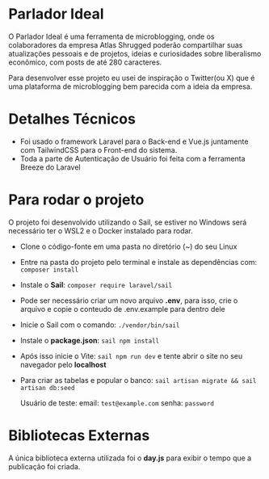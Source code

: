 # Parlador Ideal
O Parlador Ideal é uma ferramenta de microblogging, onde os colaboradores da empresa Atlas Shrugged poderão compartilhar suas atualizações pessoais e de projetos, ideias e curiosidades sobre liberalismo econômico, com posts de até 280 caracteres.

Para desenvolver esse projeto eu usei de inspiração o Twitter(ou X) que é uma plataforma de microblogging bem parecida com a ideia da empresa.

# Detalhes Técnicos
* Foi usado o framework Laravel para o Back-end e Vue.js juntamente com TailwindCSS para o Front-end do sistema.
* Toda a parte de Autenticação de Usuário foi feita com a ferramenta Breeze do Laravel

# Para rodar o projeto
O projeto foi desenvolvido utilizando o Sail, se estiver no Windows será necessário ter o WSL2 e o Docker instalado para rodar.

* Clone o código-fonte em uma pasta no diretório (~) do seu Linux
* Entre na pasta do projeto pelo terminal e instale as dependências com: `composer install`
*  Instale o **Sail**: `composer require laravel/sail`
* Pode ser necessário criar um novo arquivo **.env**, para isso, crie o arquivo e copie o conteudo de .env.example para dentro dele
* Inicie o Sail com o comando: `./vendor/bin/sail`
* Instale o **package.json**: `sail npm install`
* Após isso inicie o Vite: `sail npm run dev` e tente abrir o site no seu navegador pelo **localhost**
* Para criar as tabelas e popular o banco: `sail artisan migrate && sail artisan db:seed`

  Usuário de teste:
    email: `test@example.com`
    senha: `password`

# Bibliotecas Externas

A única biblioteca externa utilizada foi o **day.js** para exibir o tempo que a publicação foi criada.
